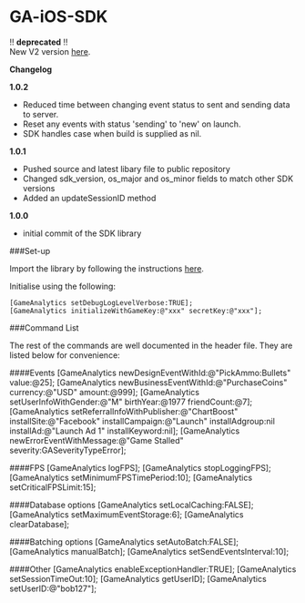 GA-iOS-SDK
==============

!! **deprecated** !!<br>
New V2 version [here](https://github.com/GameAnalytics/GA-SDK-IOS).


**Changelog**

**1.0.2**

- Reduced time between changing event status to sent and sending data to server.
- Reset any events with status 'sending' to 'new' on launch.
- SDK handles case when build is supplied as nil.

**1.0.1**

- Pushed source and latest libary file to public repository
- Changed sdk_version, os_major and os_minor fields to match other SDK versions
- Added an updateSessionID method

**1.0.0**

- initial commit of the SDK library

###Set-up

Import the library by following the instructions [here](http://support.gameanalytics.com/hc/en-us/articles/201813726-Download-and-setup).

Initialise using the following:

    [GameAnalytics setDebugLogLevelVerbose:TRUE];
    [GameAnalytics initializeWithGameKey:@"xxx" secretKey:@"xxx"];

###Command List

The rest of the commands are well documented in the header file. They are listed below for convenience:

####Events
    [GameAnalytics newDesignEventWithId:@"PickAmmo:Bullets" value:@25];
    [GameAnalytics newBusinessEventWithId:@"PurchaseCoins" currency:@"USD" amount:@999];
    [GameAnalytics setUserInfoWithGender:@"M" birthYear:@1977 friendCount:@7];
    [GameAnalytics setReferralInfoWithPublisher:@"ChartBoost" installSite:@"Facebook" installCampaign:@"Launch" installAdgroup:nil installAd:@"Launch Ad 1" installKeyword:nil];
    [GameAnalytics newErrorEventWithMessage:@"Game Stalled" severity:GASeverityTypeError];

####FPS
    [GameAnalytics logFPS];
    [GameAnalytics stopLoggingFPS];
    [GameAnalytics setMinimumFPSTimePeriod:10];
    [GameAnalytics setCriticalFPSLimit:15];

####Database options
    [GameAnalytics setLocalCaching:FALSE];
    [GameAnalytics setMaximumEventStorage:6];
    [GameAnalytics clearDatabase];

####Batching options
    [GameAnalytics setAutoBatch:FALSE];
    [GameAnalytics manualBatch];
    [GameAnalytics setSendEventsInterval:10];

####Other
    [GameAnalytics enableExceptionHandler:TRUE];
    [GameAnalytics setSessionTimeOut:10];
    [GameAnalytics getUserID];
    [GameAnalytics setUserID:@"bob127"];
